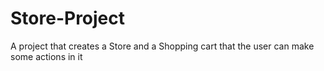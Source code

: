 # Store-Project
A project that creates a Store and a Shopping cart that the user can make some actions in it
